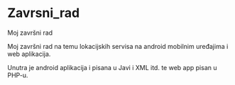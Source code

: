 # Zavrsni_rad
Moj završni rad


Moj završni rad na temu lokacijskih servisa na android mobilnim uređajima i web aplikacija.

Unutra je android aplikacija i pisana u Javi i XML itd. te web app pisan u PHP-u.
